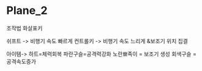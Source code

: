 # Plane_2
조작법
화살표키

쉬프트 -> 비행기 속도 빠르게
컨트롤키 -> 비행기 속도 느리게 &보조기 위치 집결

아이템-> 하트=체력회복 파란구슬=공격력강화
        노란뾰족이 = 보조기 생성 
        회색구슬 = 공격속도증가
